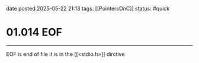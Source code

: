 date posted:2025-05-22 21:13
tags: [[PointersOnC]]
status: #quick
# 01.014 EOF
---

EOF is end of file 
it is in the [[<stdio.h>]] dirctive  